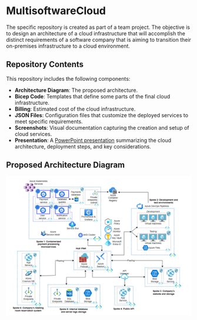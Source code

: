 # MultisoftwareCloud

The specific repository is created as part of a team project. The objective is to design an architecture of a cloud infrastructure that will accomplish the distinct requirements of a software company that is aiming to transition their on-premises infrastructure to a cloud environment. 

## Repository Contents
This repository includes the following components:

- **Architecture Diagram**: The proposed architecture.
- **Bicep Code**: Templates that define some parts of the final cloud infrastructure.
- **Billing**: Estimated cost of the cloud infrastructure.
- **JSON Files**: Configuration files that customize the deployed services to meet specific requirements.
- **Screenshots**: Visual documentation capturing the creation and setup of cloud services.
- **Presentation**: A [PowerPoint presentation]('Presentation/Presentation_Team1_Thessaloniki.pptx.pdf') summarizing the cloud architecture, deployment steps, and key considerations.

## Proposed Architecture Diagram

![Cloud Infrastructure Architecture](https://github.com/elenipapa14/MultisoftwareCloud/blob/main/Architecture%20Diagram/Architecture.png  "Architecture")